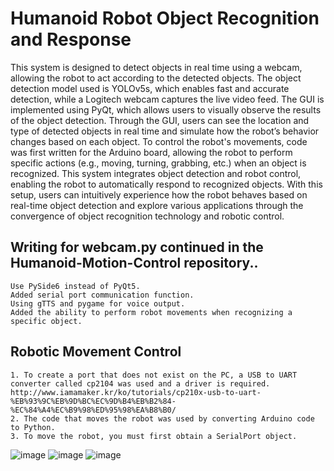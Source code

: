# Humanoid Robot Object Recognition and Response
This system is designed to detect objects in real time using a webcam, allowing the robot to act according to the detected objects. The object detection model used is YOLOv5s, which enables fast and accurate detection, while a Logitech webcam captures the live video feed.
The GUI is implemented using PyQt, which allows users to visually observe the results of the object detection. Through the GUI, users can see the location and type of detected objects in real time and simulate how the robot’s behavior changes based on each object.
To control the robot's movements, code was first written for the Arduino board, allowing the robot to perform specific actions (e.g., moving, turning, grabbing, etc.) when an object is recognized. This system integrates object detection and robot control, enabling the robot to automatically respond to recognized objects.
With this setup, users can intuitively experience how the robot behaves based on real-time object detection and explore various applications through the convergence of object recognition technology and robotic control.

## Writing for webcam.py continued in the Humanoid-Motion-Control repository..
    Use PySide6 instead of PyQt5.
    Added serial port communication function.
    Using gTTS and pygame for voice output.
    Added the ability to perform robot movements when recognizing a specific object.

## Robotic Movement Control
    1. To create a port that does not exist on the PC, a USB to UART converter called cp2104 was used and a driver is required. 
    http://www.iamamaker.kr/ko/tutorials/cp210x-usb-to-uart-%EB%93%9C%EB%9D%BC%EC%9D%B4%EB%B2%84-%EC%84%A4%EC%B9%98%ED%95%98%EA%B8%B0/
    2. The code that moves the robot was used by converting Arduino code to Python.
    3. To move the robot, you must first obtain a SerialPort object.
    
![image](https://github.com/BinnieJoe/NativeApp_Humanoid/assets/167211454/143f13b5-5fc8-425a-ab88-c2cea280b4be)
![image](https://github.com/BinnieJoe/NativeApp_Humanoid/assets/167211454/e19880fa-7bc6-44c7-a8ac-f33e65ed06bc)
![image](https://github.com/BinnieJoe/NativeApp_Humanoid/assets/167211454/1c852012-548c-4da7-a363-47caac10918e)
